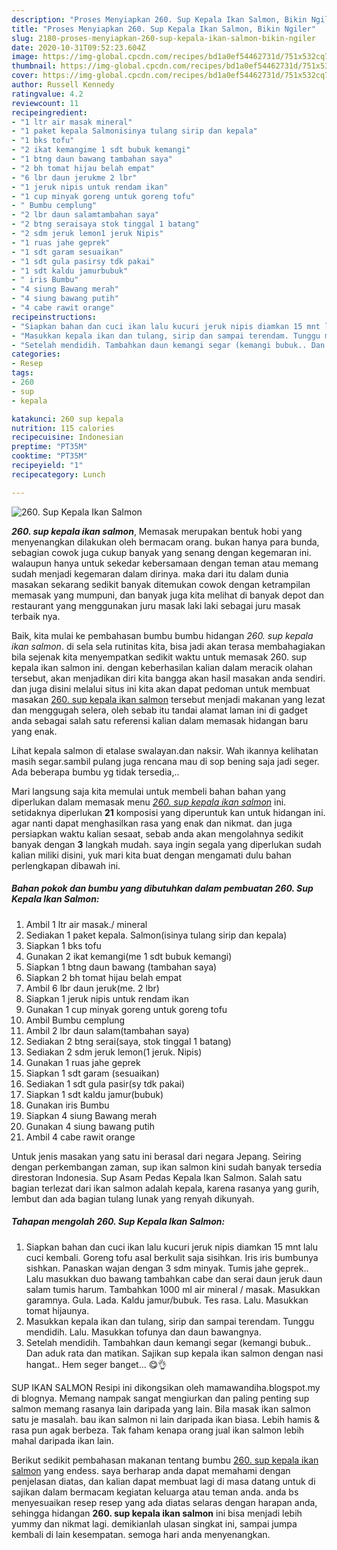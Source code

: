```yaml
---
description: "Proses Menyiapkan 260. Sup Kepala Ikan Salmon, Bikin Ngiler"
title: "Proses Menyiapkan 260. Sup Kepala Ikan Salmon, Bikin Ngiler"
slug: 2180-proses-menyiapkan-260-sup-kepala-ikan-salmon-bikin-ngiler
date: 2020-10-31T09:52:23.604Z
image: https://img-global.cpcdn.com/recipes/bd1a0ef54462731d/751x532cq70/260-sup-kepala-ikan-salmon-foto-resep-utama.jpg
thumbnail: https://img-global.cpcdn.com/recipes/bd1a0ef54462731d/751x532cq70/260-sup-kepala-ikan-salmon-foto-resep-utama.jpg
cover: https://img-global.cpcdn.com/recipes/bd1a0ef54462731d/751x532cq70/260-sup-kepala-ikan-salmon-foto-resep-utama.jpg
author: Russell Kennedy
ratingvalue: 4.2
reviewcount: 11
recipeingredient:
- "1 ltr air masak mineral"
- "1 paket kepala Salmonisinya tulang sirip dan kepala"
- "1 bks tofu"
- "2 ikat kemangime 1 sdt bubuk kemangi"
- "1 btng daun bawang tambahan saya"
- "2 bh tomat hijau belah empat"
- "6 lbr daun jerukme 2 lbr"
- "1 jeruk nipis untuk rendam ikan"
- "1 cup minyak goreng untuk goreng tofu"
- " Bumbu cemplung"
- "2 lbr daun salamtambahan saya"
- "2 btng seraisaya stok tinggal 1 batang"
- "2 sdm jeruk lemon1 jeruk Nipis"
- "1 ruas jahe geprek"
- "1 sdt garam sesuaikan"
- "1 sdt gula pasirsy tdk pakai"
- "1 sdt kaldu jamurbubuk"
- " iris Bumbu"
- "4 siung Bawang merah"
- "4 siung bawang putih"
- "4 cabe rawit orange"
recipeinstructions:
- "Siapkan bahan dan cuci ikan lalu kucuri jeruk nipis diamkan 15 mnt lalu cuci kembali. Goreng tofu asal berkulit saja sisihkan. Iris iris bumbunya sishkan. Panaskan wajan dengan 3 sdm minyak. Tumis jahe geprek.. Lalu masukkan duo bawang tambahkan cabe dan serai daun jeruk daun salam tumis harum. Tambahkan 1000 ml air mineral / masak. Masukkan garamnya. Gula. Lada. Kaldu jamur/bubuk. Tes rasa. Lalu. Masukkan tomat hijaunya."
- "Masukkan kepala ikan dan tulang, sirip dan sampai terendam. Tunggu mendidih. Lalu. Masukkan tofunya dan daun bawangnya."
- "Setelah mendidih. Tambahkan daun kemangi segar (kemangi bubuk.. Dan aduk rata dan matikan. Sajikan sup kepala ikan salmon dengan nasi hangat.. Hem seger banget... 😋👌"
categories:
- Resep
tags:
- 260
- sup
- kepala

katakunci: 260 sup kepala 
nutrition: 115 calories
recipecuisine: Indonesian
preptime: "PT35M"
cooktime: "PT35M"
recipeyield: "1"
recipecategory: Lunch

---
```



![260. Sup Kepala Ikan Salmon](https://img-global.cpcdn.com/recipes/bd1a0ef54462731d/751x532cq70/260-sup-kepala-ikan-salmon-foto-resep-utama.jpg)

<b><i>260. sup kepala ikan salmon</i></b>, Memasak merupakan bentuk hobi yang menyenangkan dilakukan oleh bermacam orang. bukan hanya para bunda, sebagian cowok juga cukup banyak yang senang dengan kegemaran ini. walaupun hanya untuk sekedar kebersamaan dengan teman atau memang sudah menjadi kegemaran dalam dirinya. maka dari itu dalam dunia masakan sekarang sedikit banyak ditemukan cowok dengan ketrampilan memasak yang mumpuni, dan banyak juga kita melihat di banyak depot dan restaurant yang menggunakan juru masak laki laki sebagai juru masak terbaik nya.

Baik, kita mulai ke pembahasan bumbu bumbu hidangan <i>260. sup kepala ikan salmon</i>. di sela sela rutinitas kita, bisa jadi akan terasa membahagiakan bila sejenak kita menyempatkan sedikit waktu untuk memasak 260. sup kepala ikan salmon ini. dengan keberhasilan kalian dalam meracik olahan tersebut, akan menjadikan diri kita bangga akan hasil masakan anda sendiri. dan juga disini melalui situs ini kita akan dapat pedoman untuk membuat masakan <u>260. sup kepala ikan salmon</u> tersebut menjadi makanan yang lezat dan menggugah selera, oleh sebab itu tandai alamat laman ini di gadget anda sebagai salah satu referensi kalian dalam memasak hidangan baru yang enak.

Lihat kepala salmon di etalase swalayan.dan naksir. Wah ikannya kelihatan masih segar.sambil pulang juga rencana mau di sop bening saja jadi seger. Ada beberapa bumbu yg tidak tersedia,..


Mari langsung saja kita memulai untuk membeli bahan bahan yang diperlukan dalam memasak menu <u><i>260. sup kepala ikan salmon</i></u> ini. setidaknya diperlukan <b>21</b> komposisi yang diperuntuk kan untuk hidangan ini. agar nanti dapat menghasilkan rasa yang enak dan nikmat. dan juga persiapkan waktu kalian sesaat, sebab anda akan mengolahnya sedikit banyak dengan <b>3</b> langkah mudah. saya ingin segala yang diperlukan sudah kalian miliki disini, yuk mari kita buat dengan mengamati dulu bahan perlengkapan dibawah ini.

<!--inarticleads1-->

##### Bahan pokok dan bumbu yang dibutuhkan dalam pembuatan 260. Sup Kepala Ikan Salmon:

1. Ambil 1 ltr air masak./ mineral
1. Sediakan 1 paket kepala. Salmon(isinya tulang sirip dan kepala)
1. Siapkan 1 bks tofu
1. Gunakan 2 ikat kemangi(me 1 sdt bubuk kemangi)
1. Siapkan 1 btng daun bawang (tambahan saya)
1. Siapkan 2 bh tomat hijau belah empat
1. Ambil 6 lbr daun jeruk(me. 2 lbr)
1. Siapkan 1 jeruk nipis untuk rendam ikan
1. Gunakan 1 cup minyak goreng untuk goreng tofu
1. Ambil  Bumbu cemplung
1. Ambil 2 lbr daun salam(tambahan saya)
1. Sediakan 2 btng serai(saya, stok tinggal 1 batang)
1. Sediakan 2 sdm jeruk lemon(1 jeruk. Nipis)
1. Gunakan 1 ruas jahe geprek
1. Siapkan 1 sdt garam (sesuaikan)
1. Sediakan 1 sdt gula pasir(sy tdk pakai)
1. Siapkan 1 sdt kaldu jamur(bubuk)
1. Gunakan  iris Bumbu
1. Siapkan 4 siung Bawang merah
1. Gunakan 4 siung bawang putih
1. Ambil 4 cabe rawit orange


Untuk jenis masakan yang satu ini berasal dari negara Jepang. Seiring dengan perkembangan zaman, sup ikan salmon kini sudah banyak tersedia direstoran Indonesia. Sup Asam Pedas Kepala Ikan Salmon. Salah satu bagian terlezat dari ikan salmon adalah kepala, karena rasanya yang gurih, lembut dan ada bagian tulang lunak yang renyah dikunyah. 

<!--inarticleads2-->

##### Tahapan mengolah 260. Sup Kepala Ikan Salmon:

1. Siapkan bahan dan cuci ikan lalu kucuri jeruk nipis diamkan 15 mnt lalu cuci kembali. Goreng tofu asal berkulit saja sisihkan. Iris iris bumbunya sishkan. Panaskan wajan dengan 3 sdm minyak. Tumis jahe geprek.. Lalu masukkan duo bawang tambahkan cabe dan serai daun jeruk daun salam tumis harum. Tambahkan 1000 ml air mineral / masak. Masukkan garamnya. Gula. Lada. Kaldu jamur/bubuk. Tes rasa. Lalu. Masukkan tomat hijaunya.
1. Masukkan kepala ikan dan tulang, sirip dan sampai terendam. Tunggu mendidih. Lalu. Masukkan tofunya dan daun bawangnya.
1. Setelah mendidih. Tambahkan daun kemangi segar (kemangi bubuk.. Dan aduk rata dan matikan. Sajikan sup kepala ikan salmon dengan nasi hangat.. Hem seger banget... 😋👌


SUP IKAN SALMON Resipi ini dikongsikan oleh mamawandiha.blogspot.my di blognya. Memang nampak sangat mengiurkan dan paling penting sup salmon memang rasanya lain daripada yang lain. Bila masak ikan salmon satu je masalah. bau ikan salmon ni lain daripada ikan biasa. Lebih hamis &amp; rasa pun agak berbeza. Tak faham kenapa orang jual ikan salmon lebih mahal daripada ikan lain. 

Berikut sedikit pembahasan makanan tentang bumbu <u>260. sup kepala ikan salmon</u> yang endess. saya berharap anda dapat memahami dengan penjelasan diatas, dan kalian dapat membuat lagi di masa datang untuk di sajikan dalam bermacam kegiatan keluarga atau teman anda. anda bs menyesuaikan resep resep yang ada diatas selaras dengan harapan anda, sehingga hidangan <b>260. sup kepala ikan salmon</b> ini bisa menjadi lebih yummy dan nikmat lagi. demikianlah ulasan singkat ini, sampai jumpa kembali di lain kesempatan. semoga hari anda menyenangkan.
